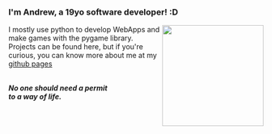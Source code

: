 
### I'm Andrew, a 19yo software developer! :D
<img src="https://imgur.com/4Cg0TEF.gif" min-width="300px" max-width="300px" width="200px" align="right">

I mostly use python to develop WebApps and make games with the pygame library. 
<br>
Projects can be found here, but if you're curious, you can know more about me at my [github pages](https://andrewhtr.github.io/) 
<br><br>
<p text-align="right">
  <p><i><b>No one should need a permit<br>
          to a way of life.</i></b></p>
</p>
